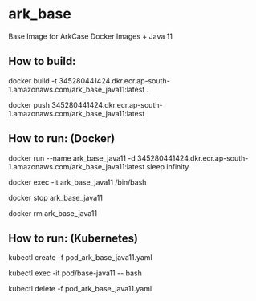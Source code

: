 # ark_base
Base Image for ArkCase Docker Images + Java 11

## How to build:

docker build -t 345280441424.dkr.ecr.ap-south-1.amazonaws.com/ark_base_java11:latest .

docker push 345280441424.dkr.ecr.ap-south-1.amazonaws.com/ark_base_java11:latest

## How to run: (Docker)

docker run --name ark_base_java11 -d 345280441424.dkr.ecr.ap-south-1.amazonaws.com/ark_base_java11:latest sleep infinity

docker exec -it ark_base_java11 /bin/bash

docker stop ark_base_java11

docker rm ark_base_java11

## How to run: (Kubernetes) 

kubectl create -f pod_ark_base_java11.yaml

kubectl exec -it pod/base-java11 -- bash

kubectl delete -f pod_ark_base_java11.yaml

